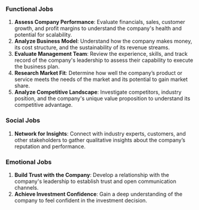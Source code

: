 ### Functional Jobs

1. **Assess Company Performance**: Evaluate financials, sales, customer growth, and profit margins to understand the company's health and potential for scalability.
2. **Analyze Business Model**: Understand how the company makes money, its cost structure, and the sustainability of its revenue streams.
3. **Evaluate Management Team**: Review the experience, skills, and track record of the company's leadership to assess their capability to execute the business plan.
4. **Research Market Fit**: Determine how well the company’s product or service meets the needs of the market and its potential to gain market share.
5. **Analyze Competitive Landscape**: Investigate competitors, industry position, and the company's unique value proposition to understand its competitive advantage.
### Social Jobs

1. **Network for Insights**: Connect with industry experts, customers, and other stakeholders to gather qualitative insights about the company’s reputation and performance.
### Emotional Jobs

1. **Build Trust with the Company**: Develop a relationship with the company's leadership to establish trust and open communication channels.
2. **Achieve Investment Confidence**: Gain a deep understanding of the company to feel confident in the investment decision.